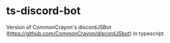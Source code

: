 # ts-discord-bot
Version of CommonCrayon's discordJSBot (https://github.com/CommonCrayon/discordJSbot) in typescript
